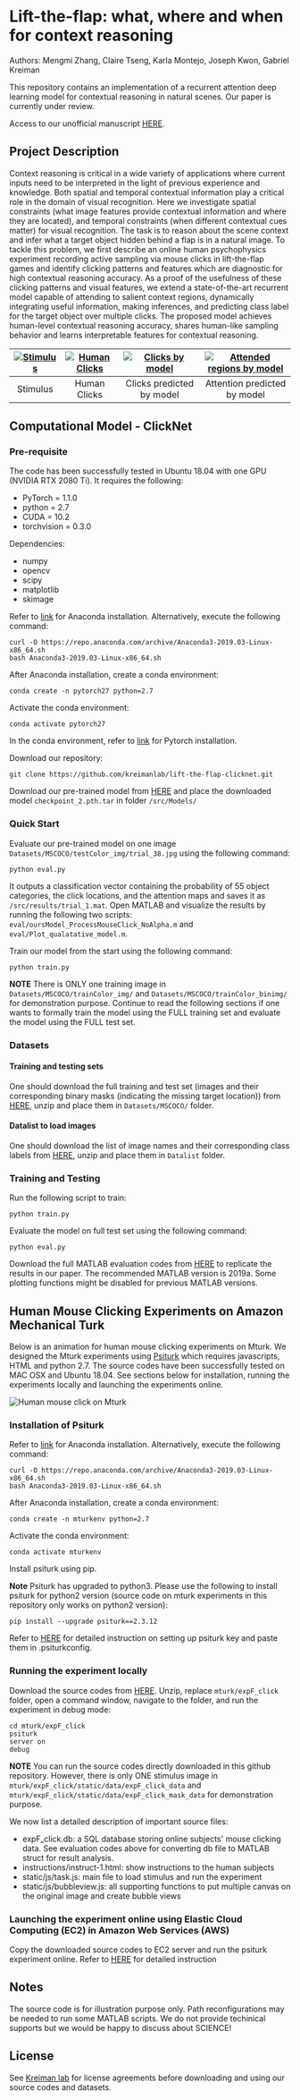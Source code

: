 # Lift-the-flap: what, where and when for context reasoning

Authors: Mengmi Zhang, Claire Tseng, Karla Montejo, Joseph Kwon, Gabriel Kreiman

This repository contains an implementation of a recurrent attention deep learning model for contextual reasoning in natural scenes. Our paper is currently under review.

Access to our unofficial manuscript [HERE](https://arxiv.org/abs/1902.00163).

## Project Description

Context reasoning is critical in a wide variety of applications where current inputs need to be interpreted in the light of previous experience and knowledge. Both spatial and temporal contextual information play a critical role in the domain of visual recognition. Here we investigate spatial constraints (what image features provide contextual information and where they are located), and temporal constraints (when different contextual cues matter) for visual recognition. The task is to reason about the scene context and infer what a target object hidden behind a flap is in a natural image. To tackle this problem, we first describe an online human psychophysics experiment recording active sampling via mouse clicks in lift-the-flap games and identify clicking patterns and features which are diagnostic for high contextual reasoning accuracy. As a proof of the usefulness of these clicking patterns and visual features, we extend a state-of-the-art recurrent model capable of attending to salient context regions, dynamically integrating useful information, making inferences, and predicting class label for the target object over multiple clicks. The proposed model achieves human-level contextual reasoning accuracy, shares human-like sampling behavior and learns interpretable features for contextual reasoning.


| [![Stimulus](gif/ori.jpg)](gif/ori.jpg)  | [![Human Clicks](gif/humans_clicks.gif)](gif/humans_clicks.gif) |[![Clicks by model](gif/model_clicks.gif)](gif/model_clicks.gif)  | [![Attended regions by model](gif/model_attention.gif)](gif/model_attention.gif) |
|:---:|:---:|:---:|:---:|
| Stimulus | Human Clicks | Clicks predicted by model | Attention predicted by model | 

## Computational Model - ClickNet

### Pre-requisite

The code has been successfully tested in Ubuntu 18.04 with one GPU (NVIDIA RTX 2080 Ti). It requires the following:
- PyTorch = 1.1.0 
- python = 2.7
- CUDA = 10.2
- torchvision = 0.3.0

Dependencies:
- numpy
- opencv
- scipy
- matplotlib
- skimage

Refer to [link](https://www.anaconda.com/distribution/) for Anaconda installation. Alternatively, execute the following command:
```
curl -O https://repo.anaconda.com/archive/Anaconda3-2019.03-Linux-x86_64.sh
bash Anaconda3-2019.03-Linux-x86_64.sh
```
After Anaconda installation, create a conda environment:
```
conda create -n pytorch27 python=2.7
```
Activate the conda environment:
```
conda activate pytorch27
```
In the conda environment, refer to [link](https://pytorch.org/get-started/locally/) for Pytorch installation.

Download our repository:
```
git clone https://github.com/kreimanlab/lift-the-flap-clicknet.git
```

Download our pre-trained model from [HERE](https://drive.google.com/open?id=138Wn2Lmm2gBj5V_kmdN-GYxLMUUrq6os) and place the downloaded model ```checkpoint_2.pth.tar``` in folder ```/src/Models/```

### Quick Start

Evaluate our pre-trained model on one image ```Datasets/MSCOCO/testColor_img/trial_38.jpg``` using the following command:
```
python eval.py
```
It outputs a classification vector containing the probability of 55 object categories, the click locations, and the attention maps and saves it as ```/src/results/trial_1.mat```. Open MATLAB and visualize the results by running the following two scripts: ```eval/oursModel_ProcessMouseClick_NoAlpha.m``` and ```eval/Plot_qualatative_model.m```.

Train our model from the start using the following command:
```
python train.py
```
**NOTE** There is ONLY one training image in ```Datasets/MSCOCO/trainColor_img/``` and ```Datasets/MSCOCO/trainColor_binimg/``` for demonstration purpose. Continue to read the following sections if one wants to formally train the model using the FULL training set and evaluate the model using the FULL test set.

### Datasets

#### Training and testing sets

One should download the full training and test set (images and their corresponding binary masks (indicating the missing target location)) from [HERE](https://drive.google.com/open?id=1M_pcW0oyNpPPvyC929A0PaaspzNjFzYQ), unzip and place them in ```Datasets/MSCOCO/``` folder.  

#### Datalist to load images

One should download the list of image names and their corresponding class labels from [HERE](https://drive.google.com/open?id=1d3VWtMus6U1jzB4fTDr3-BIgs4byhJX4), unzip and place them in ```Datalist``` folder. 

### Training and Testing

Run the following script to train:
```
python train.py
```
Evaluate the model on full test set using the following command:
```
python eval.py
```
Download the full MATLAB evaluation codes from [HERE](https://drive.google.com/open?id=15i7l1k3Lulj8jGEM8cKZKG0pBphhu3IP) to replicate the results in our paper. The recommended MATLAB version is 2019a. Some plotting functions might be disabled for previous MATLAB versions.

## Human Mouse Clicking Experiments on Amazon Mechanical Turk 

Below is an animation for human mouse clicking experiments on Mturk. We designed the Mturk experiments using [Psiturk](https://psiturk.org/) which requires javascripts, HTML and python 2.7. The source codes have been successfully tested on MAC OSX and Ubuntu 18.04. See sections below for installation, running the experiments locally and launching the experiments online.

![Human mouse click on Mturk](gif/mturk.gif) 

### Installation of Psiturk

Refer to [link](https://www.anaconda.com/distribution/) for Anaconda installation. Alternatively, execute the following command:
```
curl -O https://repo.anaconda.com/archive/Anaconda3-2019.03-Linux-x86_64.sh
bash Anaconda3-2019.03-Linux-x86_64.sh
```
After Anaconda installation, create a conda environment:
```
conda create -n mturkenv python=2.7
```
Activate the conda environment:
```
conda activate mturkenv
```
Install psiturk using pip.

**Note** Psiturk has upgraded to python3. Please use the following to install psiturk for python2 version (source code on mturk experiments in this repository only works on python2 version):
```
pip install --upgrade psiturk==2.3.12
```
Refer to [HERE](https://drive.google.com/open?id=1FblDG7OuWXVRfWo0Djb5eDiYgKqnk9wU) for detailed instruction on setting up psiturk key and paste them in .psiturkconfig.

### Running the experiment locally

Download the source codes from [HERE](https://drive.google.com/open?id=147-NY35j3qzGu9Hilsm0kltrlqKJcTV8). Unzip, replace ```mturk/expF_click``` folder, open a command window, navigate to the folder, and run the experiment in debug mode:
```
cd mturk/expF_click
psiturk
server on
debug
```
**NOTE** You can run the source codes directly downloaded in this github repository. However, there is only ONE stimulus image in ```mturk/expF_click/static/data/expF_click_data``` and ```mturk/expF_click/static/data/expF_click_mask_data``` for demonstration purpose. 

We now list a detailed description of important source files:
- expF_click.db: a SQL database storing online subjects' mouse clicking data. See evaluation codes above for converting db file to MATLAB struct for result analysis.
- instructions/instruct-1.html: show instructions to the human subjects
- static/js/task.js: main file to load stimulus and run the experiment
- static/js/bubbleview.js: all supporting functions to put multiple canvas on the original image and create bubble views

### Launching the experiment online using Elastic Cloud Computing (EC2) in Amazon Web Services (AWS)

Copy the downloaded source codes to EC2 server and run the psiturk experiment online. Refer to [HERE](https://drive.google.com/open?id=1FblDG7OuWXVRfWo0Djb5eDiYgKqnk9wU) for detailed instruction

## Notes

The source code is for illustration purpose only. Path reconfigurations may be needed to run some MATLAB scripts. We do not provide techinical supports but we would be happy to discuss about SCIENCE!

## License

See [Kreiman lab](http://klab.tch.harvard.edu/code/license_agreement.pdf) for license agreements before downloading and using our source codes and datasets.
